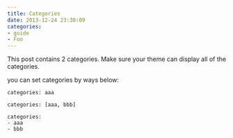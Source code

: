 ```yaml
---
title: Categories
date: 2013-12-24 23:30:09
categories:
- guide
- Foo
---
```


This post contains 2 categories. Make sure your theme can display all of the categories.

you can set categories by ways below:
```
categories: aaa
```

```
categories: [aaa, bbb]
```

```
categories:
- aaa
- bbb
```



